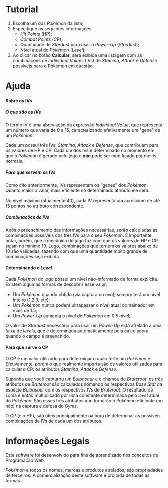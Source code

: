 # Tutorial
1. Escolha um dos *Pokémon* da lista;
2. Especifique as seguintes informações:
    * *Hit Points* (HP);
    * *Combat Points* (CP);
    * Quantidade de *Stardust* para usar o *Power-Up* (*Stardust*);
    * Nível atual do *Pokémon* (*Level*);
3. Ao clicar no botão **Calcular**, será exibida uma listagem com as combinações de *Individual Values* (IVs) de *Stamina*, *Attack* e *Defense* possíveis para o Pokémon em questão.

# Ajuda
#### Sobre os IVs
##### O que são os IVs
O termo IV é uma abreviação da expressão _Individual Value_, que representa um número que varia de 0 a 15, caracterizando efetivamente um "gene" de um _Pokémon_.

Cada um possui três IVs: _Stamina_, _Attack_ e _Defense_, que contribuem para os valores de HP e CP. Cada um dos IVs é determinado no momento em que o _Pokémon_ é gerado pelo jogo e **não** pode ser modificado por meios normais.

##### Para que servem os IVs
Como dito anteriormente, IVs representam os "genes" dos _Pokémon_. Quanto maior o valor, mais eficiente no determinado atributo ele será. 

No nível máximo (atualmente 40), cada IV representa um acréscimo de até 15 pontos no atributo correspondente.

##### Combinações de IVs
Após o preenchimento das informações necessárias, serão calculadas as combinações possíveis dos três IVs para o seu _Pokémon_. É importante notar, porém, que a mecânica do jogo faz com que os valores de HP e CP sejam no mínimo 10. Logo, combinações que tornem os valores abaixo de 10 são validadas, fazendo com que uma quantidade muito grande de combinações seja exibida.

#### Determinando o _Level_
Cada *Pokémon* do jogo possui um nível não-informado de forma explícita. Existem algumas formas de descobrir esse valor:
* Um _Pokémon_ quando obtido (via captura ou ovo), sempre terá um nível inteiro (1,2,3, etc);
* Um _Pokémon_ nunca poderá ultrapassar o nível atual do treinador em mais de 1.5;
* Um _Power-Up_ aumenta o nível do _Pokémon_ em 0.5 nível;

O valor de _Stardust_ necessário para usar um _Power-Up_ está atrelado a uma faixa de _levels_, que é determinada automaticamente pela calculadora quando o campo é preenchido.

#### Para que serve o CP
O CP é um valor utilizado para determinar o quão forte um _Pokémon_ é. Efetivamente, porém o que realmente importa são os valores utilizados para calcular o CP: os atributos _Stamina_, _Attack_ e _Defense_.

Suponha que você capturou um _Bulbasaur_ e o chamou de _Bruteroot_: os três atributos de _Bruteroot_ são calculados somando os respectivos _Base Stat_ da espécie _Bulbasaur_ com os respectivos IVs de _Bruteroot_. O resultado da soma é então multiplicado por uma constante determinada pelo _level_ atual do _Pokémon_. São esses três atributos que tornarão o Pokémon eficiente (ou não) na captura e defesa de _Gyms_.

O CP (e o HP), são úteis principalmente na hora de determinar as possíveis combinações de IVs de cada um dos atributos.

# Informações Legais
Este software foi desenvolvido para fins de aprendizado nos conceitos de Programação Web.

_Pokémon_ e todos os nomes, marcas e produtos atrelados, são propriedades de terceiros. A comercialização deste software é proibida de todas as formas.
